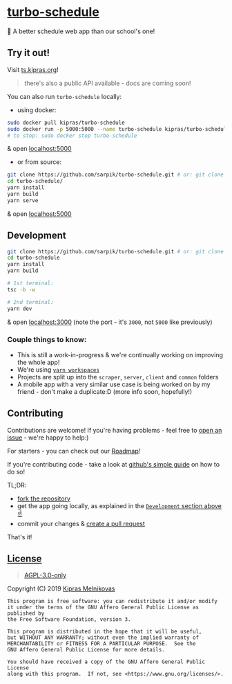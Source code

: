 # [turbo-schedule](https://ts.kipras.org)

🎒 A better schedule web app than our school's one!

## Try it out!

Visit <a href="https://ts.kipras.org">ts.kipras.org</a>!

> there's also a public API available - docs are coming soon!

You can also run `turbo-schedule` locally:

* using docker:

```sh
sudo docker pull kipras/turbo-schedule
sudo docker run -p 5000:5000 --name turbo-schedule kipras/turbo-schedule
# to stop: sudo docker stop turbo-schedule
```

& open <a href="http://localhost:5000">localhost:5000</a>

* or from source:

```sh
git clone https://github.com/sarpik/turbo-schedule.git # or: git clone git@github.com:sarpik/turbo-schedule.git
cd turbo-schedule/
yarn install
yarn build
yarn serve
```

& open <a href="http://localhost:5000">localhost:5000</a>

## Development

```sh
git clone https://github.com/sarpik/turbo-schedule.git # or: git clone git@github.com:sarpik/turbo-schedule.git
cd turbo-schedule
yarn install
yarn build

# 1st terminal:
tsc -b -w

# 2nd terminal:
yarn dev
```

& open <a href="http://localhost:3000">localhost:3000</a> (note the port - it's `3000`, not `5000` like previously)

### Couple things to know:

* This is still a work-in-progress & we're continually working on improving the whole app!
* We're using [`yarn workspaces`](https://yarnpkg.com/lang/en/docs/workspaces/)
* Projects are split up into the `scraper`, `server`, `client` and `common` folders
* A mobile app with a very similar use case is being worked on by my friend - don't make a duplicate:D (more info soon, hopefully!)

## Contributing

Contributions are welcome! If you're having problems - feel free to [open an issue](https://github.com/sarpik/turbo-schedule/issues/new) - we're happy to help:)

For starters - you can check out our [Roadmap](https://github.com/sarpik/turbo-schedule/issues/1)!

If you're contributing code - take a look at [github's simple guide](https://guides.github.com/activities/forking/) on how to do so!

TL;DR:
* [fork the repository](https://github.com/sarpik/turbo-schedule/fork)
* get the app going locally, as explained in the [`Development` section above ☝](#Development)
* commit your changes & [create a pull request](https://github.com/sarpik/turbo-schedule/compare)

That's it!

## [License](./LICENSE)

> [AGPL-3.0-only](./LICENSE)

Copyright (C) 2019 [Kipras Melnikovas](https://github.com/sarpik)

	This program is free software: you can redistribute it and/or modify
	it under the terms of the GNU Affero General Public License as published by
	the Free Software Foundation, version 3.

	This program is distributed in the hope that it will be useful,
	but WITHOUT ANY WARRANTY; without even the implied warranty of
	MERCHANTABILITY or FITNESS FOR A PARTICULAR PURPOSE.  See the
	GNU Affero General Public License for more details.

	You should have received a copy of the GNU Affero General Public License
	along with this program.  If not, see <https://www.gnu.org/licenses/>.
